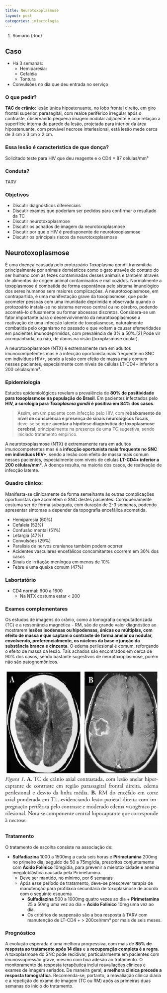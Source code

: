 ```yaml
---
title: Neurotoxoplasmose
layout: post
categories: infectologia
---
```


1. Sumário
{:toc}

## Caso
* Há 3 semanas:
  * Hemiparesia:
  * Cefaléia
  * Tontura
* Convulsões no dia que deu entrada no serviço

### O que pedir?
**TAC de crânio:** lesão única hipoatenuante, no lobo frontal direito, em giro frontal superior, parasagital, com realce periférico irregular após o contraste, observando pequena imagem nodular adjacente e com relação a superfície interna da parede da lesão, projetada para interior da área hipoatenuante, com provável necrose interlesional, está lesão mede cerca de 3 cm x 3 cm x 2 cm.

### Essa lesão é característica de que donça?
Solicitado teste para HIV que deu reagente e o CD4 = 87 células/mm³

### Conduta?
TARV


### Objetivos
* Discutir diagnósticos diferenciais
* Discutir exames que poderiam ser pedidos para confirmar o resultado da TC
* Discutir neurotoxoplasmose
* Discutir os achados de imagem da neurotoxoplasmose
* Discutir por que o HIV é predisponente de neurotoxoplasmose
* Discutir os principais riscos da neurotoxoplasmose

## Neurotoxoplasmose
É uma doença causada pelo protozoário Toxoplasma gondii transmitida principalmente por animais domésticos como o gato através do contato do ser humano com as fezes contaminadas desses animais e também através de alimentos de origem animal contaminados e mal cozidos. Normalmente a toxoplasmose é combatida de forma espontânea pelo sistema imunológico dos seres humanos sem maiores complicações. A neurotoxoplasmose, em contrapartida, é uma manifestação grave da toxoplasmose, que pode acometer pessoas com uma imunidade deprimida e observada quando o protozoário instala-se no sistema nervoso central ou no cérebro, podendo acometê-lo difusamente ou formar abcessos discretos. Considera-se um fator importante para o desenvolvimento da neurotoxoplasmose a reativação de uma infecção latente de toxoplasmose, naturalmente combatida pelo organismo no passado e que voltam a causar efemeridades em pacientes imunodeprimidos, com prevalência de 3% a 50%.[2] Pode vir acompanhada, ou não, de danos na visão (toxoplasmose ocular).

A neurotoxoplasmose (NTX) é extremamente rara em adultos imunocompetentes mas é a infecção oportunista mais frequente no SNC em indivíduos HIV+, sendo a lesão com efeito de massa mais comum nesses pacientes, especialmente com níveis de células LT-CD4+ inferior a 200 células/mm³.

### Epidemiologia
Estudos epidemiológicos revelam a prevalência de **80% de positividade para toxoplasmose na população do Brasil**. Em pacientes infectados pelo **HIV, a sorologia para _Toxoplasma gondii_ é positiva em 84% dos casos**.

> Assim, em um paciente com infecção pelo HIV, com **rebaixamento de nível de consciência e presença de sinais neurológicos focais**, deve-se sempre **aventar a hipótese diagnóstica de toxoplasmose cerebral**, principalmente na presença de uma TC sugestiva, sendo iniciado tratamento empírico.

A neurotoxoplasmose (NTX) é extremamente rara em adultos imunocompetentes mas é a **infecção oportunista mais frequente no SNC em indivíduos HIV+**, sendo a lesão com efeito de massa mais comum nesses pacientes, especialmente com níveis de células **LT-CD4+ inferior a 200 células/mm³**. A doença resulta, na maioria dos casos, de reativação de infecção latente.

### Quadro clínico:
Manifesta-se clinicamente de forma semelhante às outras complicações oportunistas que acometem o SNC destes pacientes. Corriqueiramente costuma ser de forma subaguda, com duração de 2-3 semanas, podendo apresentar sintomas a depender da topografia encefálica acometida.

* Hemiparesia (60%)
* Cefaleia (52%)
* Confusão mental (51%)
* Letargia (47%)
* Convulsões (29%)
* Paralisia de nervos cranianos também podem ocorrer
* Acidentes vasculares encefálicos concomitantes ocorrem em 30% dos casos
* Sinais de irritação meníngea em menos de 10%
* Febre é uma queixa comum (47%)

### Labortatório
* CD4 normal: 600 a 1600
  * Na NTX costuma estar < 200

### Exames complementares
Os estudos de imagens do crânio, como a tomografia computadorizada (TC) e a ressonância magnética - RM, são de grande valor diagnóstico ao mostrarem **lesões isodensas ou hipodensas, únicas ou múltiplas, com efeito de massa e que captam o contraste de forma anelar ou nodular, envolvendo, preferencialmente, os núcleos da base e junção da substância branca e cinzenta**. O edema perilesional é comum, reforçando o efeito de massa da lesão. Tais achados são encontrados em cerca de 90% dos casos, sendo bastante sugestivos de neurotoxoplasmose, porém não são patognomônicos.

![img](/assets/infectologia/ntx/tc.jpeg)

### Tratamento
O tratamento de escolha consiste na associação de:

* **Sulfadiazina** 1000 a 1500mg a cada seis horas e **Pirimetamina** 200mg no primeiro dia, seguido de 50 a 75mg/dia, prescritos conjuntamente com **Ácido Folínico** 10mg/dia, para prevenir a mielotoxicidade e anemia megaloblástica causada pela Pirimetamina.
  * Deve ser mantido, no mínimo, por 6 semanas
  * Após esse período de tratamento, deve-se prescrever terapia de manutenção para profilaxia secundária de toxoplasmose de acordo com o seguinte esquema
    * **Sulfadiazina** 500 a 1000mg quatro vezes ao dia + **Pirimetamina** 25 a 50mg uma vez ao dia + **Ácido Folínico** 10mg uma vez ao dia.
    * Os critérios de suspensão são a boa resposta à TARV com manutenção de LT-CD4 + > 200cel/mm³ por mais de seis meses.

### Prognóstico
A evolução esperada é uma melhora progressiva, com mais de **85% de resposta ao tratamento após 14 dias** e a **recuperação completa é a regra**. A toxoplasmose do SNC pode recidivar, particularmente em pacientes com imunossupressão grave, mesmo com boa adesão ao tratamento. O monitoramento da resposta terapêutica inclui reavaliações clinicas e exames de imagem seriados. De maneira geral, **a melhora clinica precede a resposta tomográfic**a. Recomenda-se, portanto, a reavaliação clínica diária e a repetição do exame de imagem (TC ou RM) após as primeiras duas semanas do início do tratamento.
